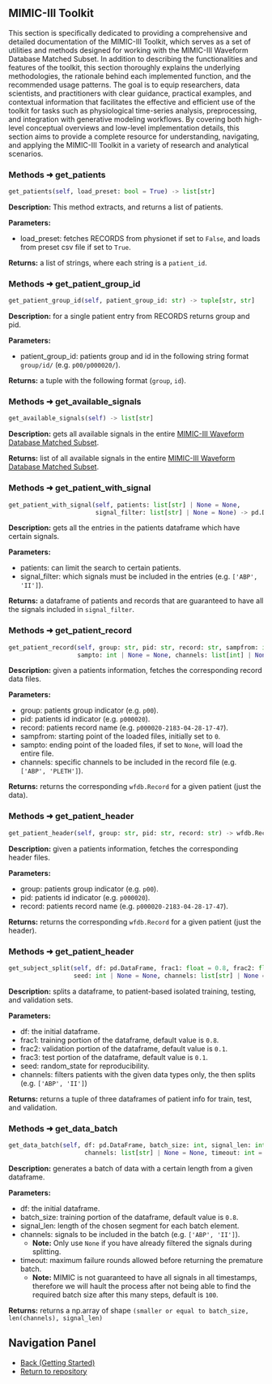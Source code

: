 
## MIMIC-III Toolkit
This section is specifically dedicated to providing a comprehensive and detailed documentation of the MIMIC-III Toolkit, which serves as a set of utilities and methods designed for working with the MIMIC-III Waveform Database Matched Subset. In addition to describing the functionalities and features of the toolkit, this section thoroughly explains the underlying methodologies, the rationale behind each implemented function, and the recommended usage patterns. The goal is to equip researchers, data scientists, and practitioners with clear guidance, practical examples, and contextual information that facilitates the effective and efficient use of the toolkit for tasks such as physiological time-series analysis, preprocessing, and integration with generative modeling workflows. By covering both high-level conceptual overviews and low-level implementation details, this section aims to provide a complete resource for understanding, navigating, and applying the MIMIC-III Toolkit in a variety of research and analytical scenarios.

<!-- get_patients -->
### Methods &#x279C; get_patients
```python
get_patients(self, load_preset: bool = True) -> list[str]
```
**Description:** This method extracts, and returns a list of patients.

**Parameters:**
- load_preset: fetches RECORDS from physionet if set to `False`, and loads from preset csv file if set to `True`.

**Returns:** a list of strings, where each string is a `patient_id`.

<!-- get_patient_group_id -->
### Methods &#x279C; get_patient_group_id
```python
get_patient_group_id(self, patient_group_id: str) -> tuple[str, str]
```
**Description:** for a single patient entry from RECORDS returns group and pid.

**Parameters:**
- patient_group_id: patients group and id in the following string format `group/id/` (e.g. `p00/p000020/`).

**Returns:** a tuple with the following format (`group`, `id`).

<!-- get_available_signals -->
### Methods &#x279C; get_available_signals
```python
get_available_signals(self) -> list[str]
```
**Description:** gets all available signals in the entire [MIMIC-III Waveform Database Matched Subset](https://physionet.org/content/mimic3wdb-matched/1.0/).

**Returns:** list of all available signals in the entire [MIMIC-III Waveform Database Matched Subset](https://physionet.org/content/mimic3wdb-matched/1.0/).

<!-- get_patient_with_signal -->
### Methods &#x279C; get_patient_with_signal
```python
get_patient_with_signal(self, patients: list[str] | None = None, 
                        signal_filter: list[str] | None = None) -> pd.DataFrame
```
**Description:** gets all the entries in the patients dataframe which have certain signals.

**Parameters:**
- patients: can limit the search to certain patients.
- signal_filter: which signals must be included in the entries (e.g. `['ABP', 'II']`).

**Returns:** a dataframe of patients and records that are guaranteed to have all the signals included in `signal_filter`.

<!-- get_patient_record -->
### Methods &#x279C; get_patient_record
```python
get_patient_record(self, group: str, pid: str, record: str, sampfrom: int = 0, 
                   sampto: int | None = None, channels: list[int] | None = None) -> wfdb.Record
```
**Description:** given a patients information, fetches the corresponding record data files.

**Parameters:**
- group: patients group indicator (e.g. `p00`).
- pid: patients id indicator (e.g. `p000020`).
- record: patients record name (e.g. `p000020-2183-04-28-17-47`).
- sampfrom: starting point of the loaded files, initially set to `0`.
- sampto: ending point of the loaded files, if set to `None`, will load the entire file.
- channels: specific channels to be included in the record file (e.g. `['ABP', 'PLETH']`).

**Returns:** returns the corresponding `wfdb.Record` for a given patient (just the data).

<!-- get_patient_header -->
### Methods &#x279C; get_patient_header
```python
get_patient_header(self, group: str, pid: str, record: str) -> wfdb.Record
```
**Description:** given a patients information, fetches the corresponding header files.

**Parameters:**
- group: patients group indicator (e.g. `p00`).
- pid: patients id indicator (e.g. `p000020`).
- record: patients record name (e.g. `p000020-2183-04-28-17-47`).

**Returns:** returns the corresponding `wfdb.Record` for a given patient (just the header).

<!-- get_subject_split -->
### Methods &#x279C; get_patient_header
```python
get_subject_split(self, df: pd.DataFrame, frac1: float = 0.8, frac2: float = 0.1, frac3: float = 0.1, 
                  seed: int | None = None, channels: list[str] | None = None) -> tuple[pd.DataFrame, pd.DataFrame, pd.DataFrame]
```
**Description:** splits a dataframe, to patient-based isolated training, testing, and validation sets.

**Parameters:**
- df: the initial dataframe.
- frac1: training portion of the dataframe, default value is `0.8`.
- frac2: validation portion of the dataframe, default value is `0.1`.
- frac3: test portion of the dataframe, default value is `0.1`.
- seed: random_state for reproducibility.
- channels: filters patients with the given data types only, the then splits (e.g. `['ABP', 'II']`)

**Returns:** returns a tuple of three dataframes of patient info for train, test, and validation.

<!-- get_data_batch -->
### Methods &#x279C; get_data_batch
```python
get_data_batch(self, df: pd.DataFrame, batch_size: int, signal_len: int, 
                     channels: list[str] | None = None, timeout: int = 100) -> np.array
```
**Description:** generates a batch of data with a certain length from a given dataframe.

**Parameters:**
- df: the initial dataframe.
- batch_size: training portion of the dataframe, default value is `0.8`.
- signal_len: length of the chosen segment for each batch element.
- channels: signals to be included in the batch (e.g. `['ABP', 'II']`).
  - **Note:** Only use `None` if you have already filtered the signals during splitting.
- timeout: maximum failure rounds allowed before returning the premature batch.
  - **Note:** MIMIC is not guaranteed to have all signals in all timestamps, therefore we 
              will hault the process after not being able to find the required batch size 
              after this many steps, default is `100`.

**Returns:** returns a np.array of shape `(smaller or equal to batch_size, len(channels), signal_len)`

## Navigation Panel
- [Back (Getting Started)](/docs/markdowns/getting_started.md)
- [Return to repository](/)
<!-- - [Next (TBD)](/docs/markdowns/getting_started.md) -->